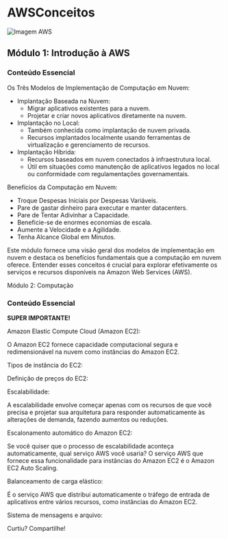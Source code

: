  <h1>AWSConceitos</h1>
    
   <img src="caminho_para_sua_imagem.jpg" alt="Imagem AWS">

   <h2>Módulo 1: Introdução à AWS</h2>
   <h3>Conteúdo Essencial</h3>

   <p>Os Três Modelos de Implementação de Computação em Nuvem:</p>
    <ul>
        <li>Implantação Baseada na Nuvem:
            <ul>
                <li>Migrar aplicativos existentes para a nuvem.</li>
                <li>Projetar e criar novos aplicativos diretamente na nuvem.</li>
            </ul>
        </li>
        <li>Implantação no Local:
            <ul>
                <li>Também conhecida como implantação de nuvem privada.</li>
                <li>Recursos implantados localmente usando ferramentas de virtualização e gerenciamento de recursos.</li>
            </ul>
        </li>
        <li>Implantação Híbrida:
            <ul>
                <li>Recursos baseados em nuvem conectados à infraestrutura local.</li>
                <li>Útil em situações como manutenção de aplicativos legados no local ou conformidade com regulamentações governamentais.</li>
            </ul>
        </li>
    </ul>

   <p>Benefícios da Computação em Nuvem:</p>
    <ul>
        <li>Troque Despesas Iniciais por Despesas Variáveis.</li>
        <li>Pare de gastar dinheiro para executar e manter datacenters.</li>
        <li>Pare de Tentar Adivinhar a Capacidade.</li>
        <li>Beneficie-se de enormes economias de escala.</li>
        <li>Aumente a Velocidade e a Agilidade.</li>
        <li>Tenha Alcance Global em Minutos.</li>
    </ul>

   <p>Este módulo fornece uma visão geral dos modelos de implementação em nuvem e destaca os benefícios fundamentais que a computação em nuvem oferece. Entender esses conceitos é crucial para explorar efetivamente os serviços e recursos disponíveis na Amazon Web Services (AWS).</p
                                                                                                                                                                                                                                                                                       
   <h2>Módulo 2: Computação</h2>
    <h3>Conteúdo Essencial</h3>

   <p><strong>SUPER IMPORTANTE!</strong></p>

   <p>Amazon Elastic Compute Cloud (Amazon EC2):</p>
   <p>O Amazon EC2 fornece capacidade computacional segura e redimensionável na nuvem como instâncias do Amazon EC2.</p>

   <p>Tipos de instância do EC2:</p>
    <ul>
        <!-- Lista dos tipos de instância do EC2 -->
    </ul>

   <p>Definição de preços do EC2:</p>
    <ul>
        <!-- Lista das opções de definição de preços do EC2 -->
    </ul>

   <p>Escalabilidade:</p>
    <p>A escalabilidade envolve começar apenas com os recursos de que você precisa e projetar sua arquitetura para responder automaticamente às alterações de demanda, fazendo aumentos ou reduções.</p>

   <p>Escalonamento automático do Amazon EC2:</p>
    <p>Se você quiser que o processo de escalabilidade aconteça automaticamente, qual serviço AWS você usaria? O serviço AWS que fornece essa funcionalidade para instâncias do Amazon EC2 é o Amazon EC2 Auto Scaling.</p>

   <p>Balanceamento de carga elástico:</p>
    <p>É o serviço AWS que distribui automaticamente o tráfego de entrada de aplicativos entre vários recursos, como instâncias do Amazon EC2.</p>

   <p>Sistema de mensagens e arquivo:</p>
    <ul>
        <!-- Lista dos serviços de sistema de mensagens e arquivo -->
    </ul>
    <p>Curtiu? Compartilhe! <a href='https://www.linkedin.com/in/edson-bruno-dev/'>
